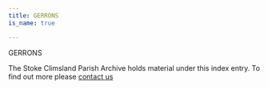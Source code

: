 ```yaml
---
title: GERRONS
is_name: true

---
```


GERRONS


The Stoke Climsland Parish Archive holds material under this index entry. To find out more please [contact us](/contact/)
